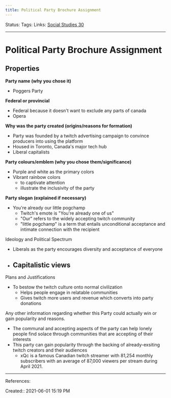 ```yaml
---
title: Political Party Brochure Assignment
---
```

Status:
Tags:
Links: [Social Studies 30](out/social-studies-30.md)
___
# Political Party Brochure Assignment
## Properties
**Party name (why you chose it)**
- Poggers Party

**Federal or provincial**
- Federal because it doesn't want to exclude any parts of canada
- Opera

**Why was the party created (origins/reasons for formation)**
- Party was founded by a twitch advertising campaign to convince producers into using the platform
- Housed in Toronto, Canada's major tech hub
- Liberal capitalists

**Party colours/emblem (why you chose them/significance)**
- Purple and white as the primary colors
- Vibrant rainbow colors
	- to captivate attention
	- illustrate the inclusivity of the party

**Party slogan (explained if necessary)**
- You're already our little pogchamp
	- Twitch's emote is "You're already one of us"
	- "Our" refers to the widely accepting twitch community
	- "little pogchamp" is a term that entails unconditional acceptance and intimate connection with the recipient

Ideology and Political Spectrum
- Liberals as the party encourages diversity and acceptance of everyone
- Capitalistic views
	- 

Plans and Justifications
- To bestow the twitch culture onto normal civilization
	- Helps people engage in relatable communities
	- Gives twitch more users and revenue which converts into party donations

Any other information regarding whether this Party could actually win or gain popularity and reasons.
- The communal and accepting aspects of the party can help lonely people find solace through communities that are accepting of their interests
- This party can gain popularity through the backing of already-exsiting twitch creators and their audiences
	- xQc is a famous Canadian twitch streamer with 81,254 monthly subscribers with an average of 87,000 viewers per stream during April 2021.
___
References:

Created:: 2021-06-01 15:19 PM